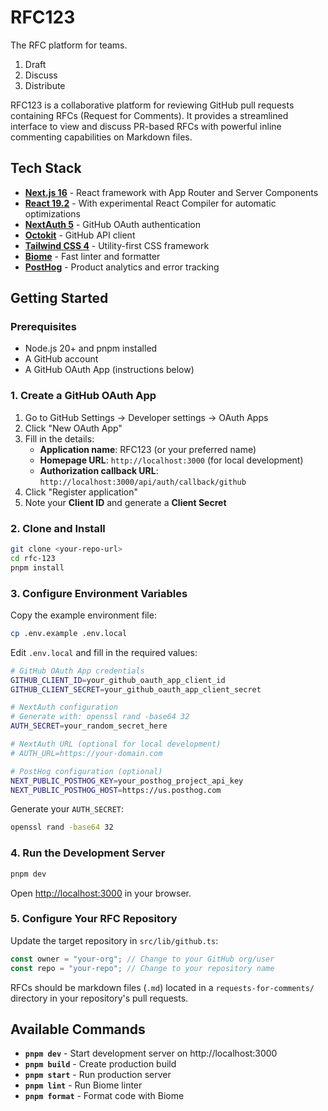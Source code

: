 # RFC123

The RFC platform for teams.

1. Draft
2. Discuss
3. Distribute

RFC123 is a collaborative platform for reviewing GitHub pull requests containing RFCs (Request for Comments). It provides a streamlined interface to view and discuss PR-based RFCs with powerful inline commenting capabilities on Markdown files.

## Tech Stack

- **[Next.js 16](https://nextjs.org/)** - React framework with App Router and Server Components
- **[React 19.2](https://react.dev/)** - With experimental React Compiler for automatic optimizations
- **[NextAuth 5](https://next-auth.js.org/)** - GitHub OAuth authentication
- **[Octokit](https://github.com/octokit/octokit.js)** - GitHub API client
- **[Tailwind CSS 4](https://tailwindcss.com/)** - Utility-first CSS framework
- **[Biome](https://biomejs.dev/)** - Fast linter and formatter
- **[PostHog](https://posthog.com/)** - Product analytics and error tracking

## Getting Started

### Prerequisites

- Node.js 20+ and pnpm installed
- A GitHub account
- A GitHub OAuth App (instructions below)

### 1. Create a GitHub OAuth App

1. Go to GitHub Settings → Developer settings → OAuth Apps
2. Click "New OAuth App"
3. Fill in the details:
   - **Application name**: RFC123 (or your preferred name)
   - **Homepage URL**: `http://localhost:3000` (for local development)
   - **Authorization callback URL**: `http://localhost:3000/api/auth/callback/github`
4. Click "Register application"
5. Note your **Client ID** and generate a **Client Secret**

### 2. Clone and Install

```bash
git clone <your-repo-url>
cd rfc-123
pnpm install
```

### 3. Configure Environment Variables

Copy the example environment file:

```bash
cp .env.example .env.local
```

Edit `.env.local` and fill in the required values:

```bash
# GitHub OAuth App credentials
GITHUB_CLIENT_ID=your_github_oauth_app_client_id
GITHUB_CLIENT_SECRET=your_github_oauth_app_client_secret

# NextAuth configuration
# Generate with: openssl rand -base64 32
AUTH_SECRET=your_random_secret_here

# NextAuth URL (optional for local development)
# AUTH_URL=https://your-domain.com

# PostHog configuration (optional)
NEXT_PUBLIC_POSTHOG_KEY=your_posthog_project_api_key
NEXT_PUBLIC_POSTHOG_HOST=https://us.posthog.com
```

Generate your `AUTH_SECRET`:

```bash
openssl rand -base64 32
```

### 4. Run the Development Server

```bash
pnpm dev
```

Open [http://localhost:3000](http://localhost:3000) in your browser.

### 5. Configure Your RFC Repository

Update the target repository in `src/lib/github.ts`:

```typescript
const owner = "your-org"; // Change to your GitHub org/user
const repo = "your-repo"; // Change to your repository name
```

RFCs should be markdown files (`.md`) located in a `requests-for-comments/` directory in your repository's pull requests.

## Available Commands

- **`pnpm dev`** - Start development server on http://localhost:3000
- **`pnpm build`** - Create production build
- **`pnpm start`** - Run production server
- **`pnpm lint`** - Run Biome linter
- **`pnpm format`** - Format code with Biome

